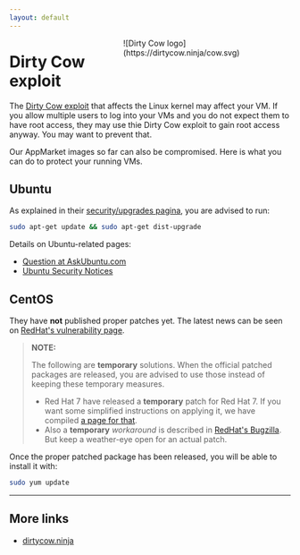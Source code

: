 ```yaml
---
layout: default
---
```


<div style="float:right;max-width:300px;" markdown="1">
![Dirty Cow logo](https://dirtycow.ninja/cow.svg)
</div>


# Dirty Cow exploit

The [Dirty Cow exploit](https://en.wikipedia.org/wiki/Dirty_COW) that affects the Linux kernel may affect your VM. If you allow multiple users to log into your VMs and you do not expect them to have root access, they may use thie Dirty Cow exploit to gain root access anyway. You may want to prevent that.

Our AppMarket images so far can also be compromised. Here is what you can do to protect your running VMs.

## Ubuntu

As explained in their [security/upgrades pagina](https://wiki.ubuntu.com/Security/Upgrades), you are advised to run:

```bash
sudo apt-get update && sudo apt-get dist-upgrade
```

Details on Ubuntu-related pages: 

* [Question at AskUbuntu.com](http://askubuntu.com/questions/839919/what-is-dirty-cow-bug-that-allows-local-user-to-gain-administrative-access)
* [Ubuntu Security Notices](https://www.ubuntu.com/usn/)

## CentOS

They have **not** published proper patches yet. The latest news can be seen on [RedHat's vulnerability page](https://access.redhat.com/security/vulnerabilities/2706661).

> **NOTE:**
>
> The following are **temporary** solutions. When the official patched packages are released, you are advised to use those instead of keeping these temporary measures.
>
> * Red Hat 7 have released a **temporary** patch for Red Hat 7. If you want some simplified instructions on applying it, we have compiled [a page for that](dirtycow_RH7).
> * Also a **temporary** _workaround_ is described in [RedHat's Bugzilla](https://bugzilla.redhat.com/show_bug.cgi?id=1384344#c13). But keep a weather-eye open for an actual patch.

Once the proper patched package has been released, you will be able to install it with:

```bash
sudo yum update
```

---

## More links

* [dirtycow.ninja](https://dirtycow.ninja/)
